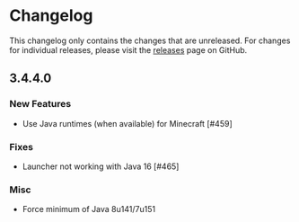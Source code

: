 # Changelog

This changelog only contains the changes that are unreleased. For changes for individual releases, please visit the
[releases](https://github.com/ATLauncher/ATLauncher/releases) page on GitHub.

## 3.4.4.0

### New Features
- Use Java runtimes (when available) for Minecraft [#459]

### Fixes
- Launcher not working with Java 16 [#465]

### Misc
- Force minimum of Java 8u141/7u151
